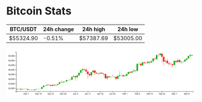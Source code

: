 # Bitcoin Stats

BTC/USDT|24h change|24h high|24h low|
|---|---|---|---|
|$55324.90|-0.51%|$57387.69|$53005.00|

<img src="./chart.svg">
